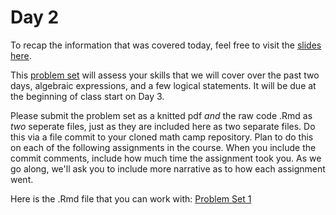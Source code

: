 # Day 2

To recap the information that was covered today, feel free to visit the [slides here](day-2-slides.pdf). 

This [problem set](pset1.pdf) will assess your skills that we will cover over the past two days, algebraic expressions, and a few logical statements. It will be due at the beginning of class start on Day 3. 

Please submit the problem set as a knitted pdf *and* the raw code .Rmd as *two* seperate files, just as they are included here as two separate files. Do this via a file commit to your cloned math camp repository. Plan to do this on each of the following assignments in the course. When you include the commit comments, include how much time the assignment took you. As we go along, we'll ask you to include more narrative as to how each assignment went. 

Here is the .Rmd file that you can work with: 
[Problem Set 1](pset1.Rmd)
